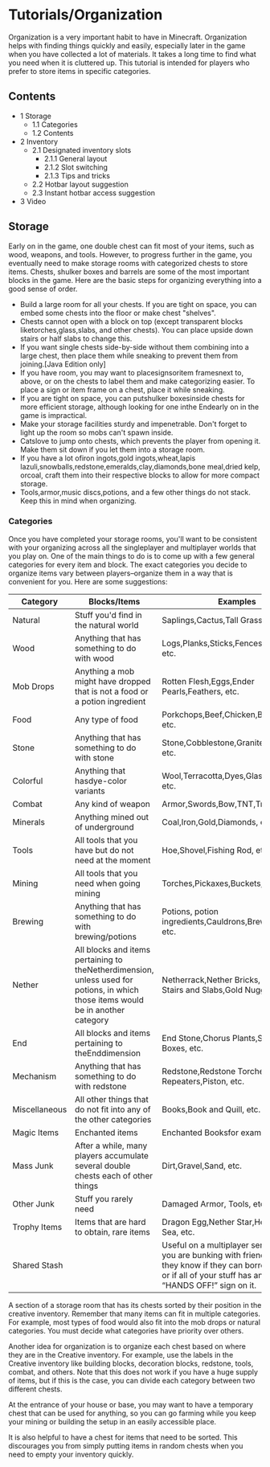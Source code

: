 # Tutorials/Organization
Organization is a very important habit to have in Minecraft. Organization helps with finding things quickly and easily, especially later in the game when you have collected a lot of materials. It takes a long time to find what you need when it is cluttered up. This tutorial is intended for players who prefer to store items in specific categories.

## Contents
- 1 Storage
	- 1.1 Categories
	- 1.2 Contents
- 2 Inventory
	- 2.1 Designated inventory slots
		- 2.1.1 General layout
		- 2.1.2 Slot switching
		- 2.1.3 Tips and tricks
	- 2.2 Hotbar layout suggestion
	- 2.3 Instant hotbar access suggestion
- 3 Video

## Storage
Early on in the game, one double chest can fit most of your items, such as wood, weapons, and tools. However, to progress further in the game, you eventually need to make storage rooms with categorized chests to store items. Chests, shulker boxes and barrels are some of the most important blocks in the game. Here are the basic steps for organizing everything into a good sense of order.

- Build a large room for all your chests. If you are tight on space, you can embed some chests into the floor or make chest "shelves".
- Chests cannot open with a block on top (except transparent blocks liketorches,glass,slabs, and other chests). You can place upside down stairs or half slabs to change this.
- If you want single chests side-by-side without them combining into a large chest, then place them while sneaking to prevent them from joining.‌[Java Edition  only]
- If you have room, you may want to placesignsoritem framesnext to, above, or on the chests to label them and make categorizing easier. To place a sign or item frame on a chest, place it while sneaking.
- If you are tight on space, you can putshulker boxesinside chests for more efficient storage, although looking for one inthe Endearly on in the game is impractical.
- Make your storage facilities sturdy and impenetrable. Don't forget to light up the room so mobs can't spawn inside.
- Catslove to jump onto chests, which prevents the player from opening it. Make them sit down if you let them into a storage room.
- If you have a lot ofiron ingots,gold ingots,wheat,lapis lazuli,snowballs,redstone,emeralds,clay,diamonds,bone meal,dried kelp, orcoal, craft them into their respective blocks to allow for more compact storage.
- Tools,armor,music discs,potions, and a few other things do not stack. Keep this in mind when organizing.




### Categories
Once you have completed your storage rooms, you'll want to be consistent with your organizing across all the singleplayer and multiplayer worlds that you play on. One of the main things to do is to come up with a few general categories for every item and block. The exact categories you decide to organize items vary between players–organize them in a way that is convenient for you. Here are some suggestions:

| Category      | Blocks/Items                                                                                                                      | Examples                                                                                                                                                                               |
|---------------|-----------------------------------------------------------------------------------------------------------------------------------|----------------------------------------------------------------------------------------------------------------------------------------------------------------------------------------|
| Natural       | Stuff you'd find in the natural world                                                                                             | Saplings,Cactus,Tall Grass,Leaves, etc.                                                                                                                                                |
| Wood          | Anything that has something to do with wood                                                                                       | Logs,Planks,Sticks,Fences,Boats,Signs, etc.                                                                                                                                            |
| Mob Drops     | Anything a mob might have dropped that is not a food or a potion ingredient                                                       | Rotten Flesh,Eggs,Ender Pearls,Feathers, etc.                                                                                                                                          |
| Food          | Any type of food                                                                                                                  | Porkchops,Beef,Chicken,Bread,Carrots, etc.                                                                                                                                             |
| Stone         | Anything that has something to do with stone                                                                                      | Stone,Cobblestone,Granite,Obsidian, etc.                                                                                                                                               |
| Colorful      | Anything that hasdye-color variants                                                                                               | Wool,Terracotta,Dyes,Glass,Concrete, etc.                                                                                                                                              |
| Combat        | Any kind of weapon                                                                                                                | Armor,Swords,Bow,TNT,Trident, etc.                                                                                                                                                     |
| Minerals      | Anything mined out of underground                                                                                                 | Coal,Iron,Gold,Diamonds, etc.                                                                                                                                                          |
| Tools         | All tools that you have but do not need at the moment                                                                             | Hoe,Shovel,Fishing Rod, etc.                                                                                                                                                           |
| Mining        | All tools that you need when going mining                                                                                         | Torches,Pickaxes,Buckets, etc.                                                                                                                                                         |
| Brewing       | Anything that has something to do with brewing/potions                                                                            | Potions, potion ingredients,Cauldrons,Brewing Stands, etc.                                                                                                                             |
| Nether        | All blocks and items pertaining to theNetherdimension, unless used for potions, in which those items would be in another category | Netherrack,Nether Bricks, Nether Brick Stairs and Slabs,Gold Nuggets, etc.                                                                                                             |
| End           | All blocks and items pertaining to theEnddimension                                                                                | End Stone,Chorus Plants,Shulker Boxes, etc.                                                                                                                                            |
| Mechanism     | Anything that has something to do with redstone                                                                                   | Redstone,Redstone Torches,Redstone Repeaters,Piston, etc.                                                                                                                              |
| Miscellaneous | All other things that do not fit into any of the other categories                                                                 | Books,Book and Quill, etc.                                                                                                                                                             |
| Magic Items   | Enchanted items                                                                                                                   | Enchanted Booksfor example.                                                                                                                                                            |
| Mass Junk     | After a while, many players accumulate several double chests each of other things                                                 | Dirt,Gravel,Sand, etc.                                                                                                                                                                 |
| Other Junk    | Stuff you rarely need                                                                                                             | Damaged Armor, Tools, etc.                                                                                                                                                             |
| Trophy Items  | Items that are hard to obtain, rare items                                                                                         | Dragon Egg,Nether Star,Heart of the Sea, etc.                                                                                                                                          |
| Shared Stash  |                                                                                                                                   | Useful on a multiplayer server where you are bunking with friends. This way, they know if they can borrow some dirt, or if all of your stuff has an invisible “HANDS OFF!” sign on it. |

A section of a storage room that has its chests sorted by their position in the creative inventory.
Remember that many items can fit in multiple categories. For example, most types of food would also fit into the mob drops or natural categories. You must decide what categories have priority over others.

Another idea for organization is to organize each chest based on where they are in the Creative inventory. For example, use the labels in the Creative inventory like building blocks, decoration blocks, redstone, tools, combat, and others. Note that this does not work if you have a huge supply of items, but if this is the case, you can divide each category between two different chests.

At the entrance of your house or base, you may want to have a temporary chest that can be used for anything, so you can go farming while you keep your mining or building the setup in an easily accessible place.

It is also helpful to have a chest for items that need to be sorted. This discourages you from simply putting items in random chests when you need to empty your inventory quickly.

